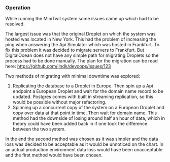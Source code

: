 ### Operation 

While running the MiniTwit system some issues came up which had to be resolved. 

The largest issue was that the original Droplet on which the system was hosted was located in New York. This had the problem of increasing the ping when answering the Api Simulator which was hosted in Frankfurt. To fix this problem it was decided to migrate servers to Frankfurt. But DigitalOcean does not have any simple path for migrating Droplets so the process had to be done manually. The plan for the migration can be read here: https://github.com/jlndk/devoops/issues/123

Two methods of migrating with minimal downtime was explored:
1. Replicating the database to a Droplet in Europe. Then spin up a Api endpoint a European Droplet and wait for the domain name record to be updated. Postgres comes with built in streaming replication, so this would be possible without major refactoring. 
2. Spinning up a concurrent copy of the system on a European Droplet and copy over data at that point in time. Then wait for domain name. This method had the downside of losing around half an hour of data, which in theory could have been added back in if one took the difference between the two system. 

In the end the second method was chosen as it was simpler and the data loss was decided to be acceptable as it would be unnoticed on the chart. In an actual production environment data loss would have been unacceptable and the first method would have been chosen. 
